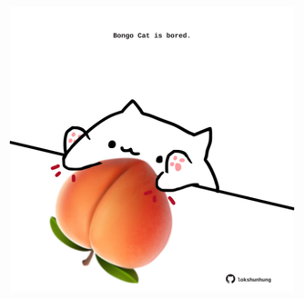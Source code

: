 <!-- built at 06/04/2024, 05:00:36 UTC -->
<p align="center">
  <img width="500" height="500" src="./ReadmeImage.svg">
</p>
